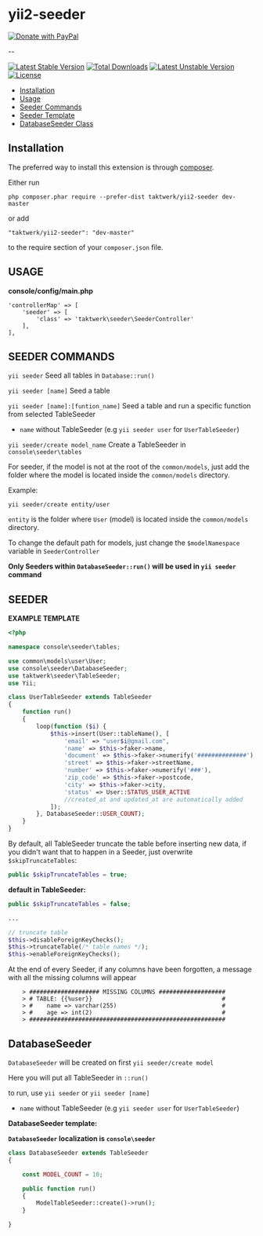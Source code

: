 yii2-seeder
===================

<a href="https://www.paypal.com/cgi-bin/webscr?cmd=_s-xclick&hosted_button_id=YATHVT293SXDL&source=url">
  <img src="https://www.paypalobjects.com/en_US/i/btn/btn_donate_LG.gif" alt="Donate with PayPal" />
</a>

--

[![Latest Stable Version](https://poser.pugx.org/taktwerk/yii2-seeder/v/stable)](https://packagist.org/packages/taktwerk/yii2-seeder)
[![Total Downloads](https://poser.pugx.org/taktwerk/yii2-seeder/downloads)](https://packagist.org/packages/taktwerk/yii2-seeder)
[![Latest Unstable Version](https://poser.pugx.org/taktwerk/yii2-seeder/v/unstable)](https://packagist.org/packages/taktwerk/yii2-seeder)
[![License](https://poser.pugx.org/taktwerk/yii2-seeder/license)](https://packagist.org/packages/taktwerk/yii2-seeder)

- [Installation](#installation)
- [Usage](#usage)
- [Seeder Commands](#seeder-commands)
- [Seeder Template](#seeder)
- [DatabaseSeeder Class](#databaseseeder)

## Installation

The preferred way to install this extension is through [composer](http://getcomposer.org/download/).

Either run

```
php composer.phar require --prefer-dist taktwerk/yii2-seeder dev-master
```

or add

```
"taktwerk/yii2-seeder": "dev-master"
```

to the require section of your `composer.json` file.

## USAGE

**console/config/main.php**
```
'controllerMap' => [
    'seeder' => [
        'class' => 'taktwerk\seeder\SeederController'
    ],
],
```


## SEEDER COMMANDS

`yii seeder` Seed all tables in `Database::run()`

`yii seeder [name]` Seed a table

`yii seeder [name]:[funtion_name]` Seed a table and run a specific function from selected TableSeeder
- `name` without TableSeeder (e.g `yii seeder user` for `UserTableSeeder`)

`yii seeder/create model_name` Create a TableSeeder in `console\seeder\tables`

For seeder, if the model is not at the root of the `common/models`, just add the folder where the model is located inside the `common/models` directory.

Example:

`yii seeder/create entity/user`

`entity` is the folder where `User` (model) is located inside the `common/models` directory.

To change the default path for models, just change the `$modelNamespace` variable in `SeederController`

**Only Seeders within `DatabaseSeeder::run()` will be used in `yii seeder` command**

## SEEDER
 
**EXAMPLE TEMPLATE**
```php
<?php

namespace console\seeder\tables;

use common\models\user\User;
use console\seeder\DatabaseSeeder;
use taktwerk\seeder\TableSeeder;
use Yii;

class UserTableSeeder extends TableSeeder
{
    function run()
    {
        loop(function ($i) {
            $this->insert(User::tableName(), [
                'email' => "user$i@gmail.com",
                'name' => $this->faker->name,
                'document' => $this->faker->numerify('##############'),
                'street' => $this->faker->streetName,
                'number' => $this->faker->numerify('###'),
                'zip_code' => $this->faker->postcode,
                'city' => $this->faker->city,
                'status' => User::STATUS_USER_ACTIVE
                //created_at and updated_at are automatically added
            ]);
        }, DatabaseSeeder::USER_COUNT);
    }
}
```

By default, all TableSeeder truncate the table before inserting new data, if you didn't want that to happen in a Seeder, just overwrite `$skipTruncateTables`:

```php
public $skipTruncateTables = true;
```


**default in TableSeeder:** 
```php
public $skipTruncateTables = false;

...

// truncate table
$this->disableForeignKeyChecks();
$this->truncateTable(/* table names */);
$this->enableForeignKeyChecks();
```

At the end of every Seeder, if any columns have been forgotten, a message with all the missing columns will appear


```console
    > #################### MISSING COLUMNS ###################
    > # TABLE: {{%user}}                                     #
    > #    name => varchar(255)                              #
    > #    age => int(2)                                     #
    > ########################################################
```

## DatabaseSeeder

`DatabaseSeeder` will be created on first `yii seeder/create model`

Here you will put all TableSeeder in `::run()`

to run, use `yii seeder` or `yii seeder [name]`

- `name` without TableSeeder (e.g `yii seeder user` for `UserTableSeeder`)

**DatabaseSeeder template:**

**`DatabaseSeeder` localization is `console\seeder`**
```php
class DatabaseSeeder extends TableSeeder
{

    const MODEL_COUNT = 10;

    public function run()
    {
        ModelTableSeeder::create()->run();
    }

}
```
